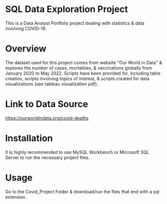 # SQL Data Exploration Project
This is a Data Analyst Portfolio project dealing with statistics & data involving COVID-19.
# Overview
The dataset used for this project comes from website "Our World in Data" & explores the number of cases, mortalities, & vaccinations globally from January 2020 to May 2022. Scripts have been provided for, including table creation, scripts involving 
topics of interest, & scripts created for data visualizations (see tableau visualization pdf). 
# Link to Data Source
https://ourworldindata.org/covid-deaths 
# Installation
It is highly recommended to use MySQL Workbench or Microsoft SQL Server to run the necessary project files.
# Usage
Go to the Covid_Project Folder & download/run the files that end with a sql extension. 
